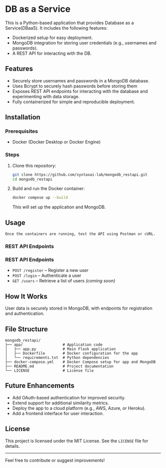 # DB as a Service

This is a Python-based application that provides Database as a Service(DBaaS). It includes the following features:

- Dockerized setup for easy deployment.
- MongoDB integration for storing user credentials (e.g., usernames and passwords).
- A REST API for interacting with the DB.


## Features
- Securely store usernames and passwords in a MongoDB database.
- Uses Bcrypt to securely hash passwords before storing them
- Exposes REST API endpoints for interacting with the database and experimenting with data storage.
- Fully containerized for simple and reproducible deployment.

## Installation

### Prerequisites
- Docker (Docker Desktop or Docker Engine)

### Steps
1. Clone this repository:
   ```bash
   git clone https://github.com/syntaxai-lab/mongodb_restapi.git
   cd mongodb_restapi
   ```

2. Build and run the Docker container:
   ```bash
   docker compose up --build
   ```
   This will set up the application and MongoDB.

## Usage
	Once the containers are running, test the API using Postman or cURL.

### REST API Endpoints
### REST API Endpoints
- `POST /register` – Register a new user
- `POST /login` – Authenticate a user
- `GET /users` – Retrieve a list of users *(coming soon)*

## How It Works
User data is securely stored in MongoDB, with endpoints for registration and authentication.

## File Structure
```
mongodb_restapi/
├── app/                  # Application code
│   ├── app.py            # Main Flask application
│   ├── Dockerfile        # Docker configuration for the app
│   └── requirements.txt  # Python dependencies
├── docker-compose.yml    # Docker Compose setup for app and MongoDB
├── README.md             # Project documentation
└── LICENSE               # License file
```

## Future Enhancements
- Add OAuth-based authentication for improved security.
- Extend support for additional similarity metrics.
- Deploy the app to a cloud platform (e.g., AWS, Azure, or Heroku).
- Add a frontend interface for user interaction.

## License
This project is licensed under the MIT License. See the `LICENSE` file for details.

---

Feel free to contribute or suggest improvements!
